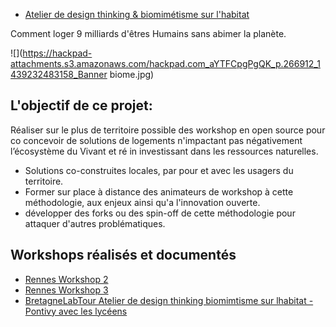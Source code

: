 *   [Atelier de design thinking & biomimétisme sur l'habitat](/BretagneLabTour-Atelier-de-design-thinking-biomimtisme-sur-lhabitat-a5Jy2aHZ0Ev) 

Comment loger 9 milliards d'êtres Humains sans abimer la planète.

![](https://hackpad-attachments.s3.amazonaws.com/hackpad.com_aYTFCpgPgQK_p.266912_1439232483158_Banner biome.jpg)

## L'objectif de ce projet:

Réaliser sur le plus de territoire possible des workshop en open source pour co concevoir de solutions de logements n'impactant pas négativement l’écosystème du Vivant et ré in investissant dans les ressources naturelles.

*   Solutions co-construites locales, par pour et avec les usagers du territoire.
*   Former sur place à distance des animateurs de workshop à cette méthodologie, aux enjeux ainsi qu'a l'innovation ouverte.
*   développer des forks ou des spin-off de cette méthodologie pour attaquer d'autres problématiques.

## Workshops réalisés et documentés

*   [Rennes Workshop 2](/workshop-comment-loger-9-milliards-dtres-humains-sans-abimer-la-plante-2-7YOnQ10YsxW) 
*   [Rennes Workshop 3](/workshop-comment-loger-9-milliards-dtres-humains-sans-abimer-la-plante-3-8yqNq6QHhwx) 
*   [BretagneLabTour Atelier de design thinking biomimtisme sur lhabitat - Pontivy avec les lycéens](/a5Jy2aHZ0Ev)